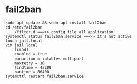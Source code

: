 # fail2ban
    sudo apt update && sudo apt install fail2ban
    cd /etc/fail2ban
        /filter.d ===>> config file all application
    systemctl status fail2ban.service ===>> it's not active
    touch jail.local
    vim jail.local
        [sshd]
        enabled = true
        banaction = iptables-multiport
        maxretry = 10
        findtime = 43200
        bantime = 86400
    sytemcttl restart fail2ban.service


    